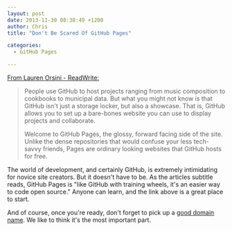 ```yaml
---
layout: post
date: 2013-11-30 08:38:49 +1200
author: Chris
title: "Don't Be Scared Of GitHub Pages"

categories:
  - GitHub Pages

---
```


[From Lauren Orsini - ReadWrite:](http://readwrite.com/2013/11/27/github-pages-explained)

> People use GitHub to host projects ranging from music composition to cookbooks to municipal data. But what you might not know is that GitHub isn't just a storage locker, but also a showcase. That is, GitHub allows you to set up a bare-bones website you can use to display projects and collaborate.
>
>  Welcome to GitHub Pages, the glossy, forward facing side of the site. Unlike the dense repositories that would confuse your less tech-savvy friends, Pages are ordinary looking websites that GitHub hosts for free.

The world of development, and certainly GitHub, is extremely intimidating for novice site creators. But it doesn't have to be. As the articles subtitle reads, GitHub Pages is "like GitHub with training wheels, it's an easier way to code open source." Anyone can learn, and the link above is a great place to start.

And of course, once you're ready, don't forget to pick up a [good domain name](https://iwantmyname.com/services/developer/github-pages-custom-domain). We like to think it's the most important part.

<!-- more -->